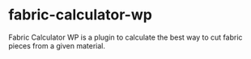 # fabric-calculator-wp
Fabric Calculator WP is a plugin to calculate the best way to cut fabric pieces from a given material.
